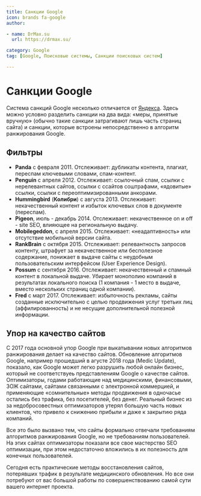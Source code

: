 ```yaml
---
title: Санкции Google
icon: brands fa-google
author:

- name: DrMax.su
  url: https://drmax.su/

category: Google
tag: [Google, Поисковые системы, Санкции поисковых систем]

---
```


# Санкции Google

Система санкций Google несколько отличается от [Яндекса](/info/sanctions/yandex/). Здесь можно условно разделить санкции на два вида: «меры, принятые вручную» (обычно такие санкции затрагивают лишь часть страниц сайта) и санкции, которые встроены непосредственно в алгоритм ранжирования Google.

## Фильтры

* **Panda** с февраля 2011. Отслеживает: дубликаты контента, плагиат, переспам ключевыми словами, спам-контент.
* **Penguin** с апреля 2012. Отслеживает: ссылочный спам, ссылки с нерелевантных сайтов, ссылки с ссайтов соштрафами, «ядовитые» ссылки, ссылки с переоптимизированными анкорами.
* **Hummingbird** (**Колибри**) с августа 2013. Отслеживает: некачественный контент и избыток ключевых слов в документе (переспам).
* **Pigeon**, июль - декабрь 2014. Отслеживает: некачественное on и off - site SEO, влияющее на региональную выдачу.
* **Mobilegeddon**, с апреля 2015. Отслеживает: «неадаптивность» или отсутствие мобильной версии сайта.
* **RankBrain** с октября 2015. Отслеживает: релевантность запросов контенту, штрафует за некачественное или бесполезное содержание, понижает в выдаче сайты с неудобным пользовательским интерфейсом (User Experience Design).
* **Possum** с сентября 2016. Отслеживает: некачественный и спамный контент в локальной выдаче. Убирает монополию компаний в результатах локального поиска (1 компания - 1 место в выдаче, вместо нескольких страниц одной компании).
* **Fred** с март 2017. Отслеживает: избыточность рекламы, сайты созданные исключительно с целью продвижения услуг третьих лиц (аффилированность) и не несущие дополнительной полезной информации.

## Упор на качество сайтов

C 2017 года основной упор Google при выкатывании новых алгоритмов ранжирования делает на качество сайтов. Обновление алгоритмов Google, например прошедший в агусте 2018 года (Medic Update), показало, как Google может легко разрушить любой онлайн бизнес, который не соответствуеь представлениям Google о качестве сайтов. Оптимизаторы, годами работающие над медицинскими, финансовыми, ЗОЖ сайтами, сайтами связанными с электронной коммерцией, и применяющие «сомнительные» методы продвижения в одночасье остались без трафика, без посетителей, без денег. Реальный бизнес из за недобросовестных оптимизаторов утерял большую часть новых клиентов, что привело к снижению прибыли и даже к закрытию ряда компаний.

Все это было вызвано тем, что сайты формально отвечали требованиям алгоритмов ранжирования Google, но не требованиям пользователей. На этих сайтах оптимизаторы показали все свое мастерство SEO оптимизации, при этом недостаточно вложились в их полезность для конечных пользователей.

Сегодня есть практические методы восстановления сайтов, потерявших трафик в результате медицинского обновления. Но все они потребуют от вас большой работы по совершенствованию самой сути вашего интернет проекта.
